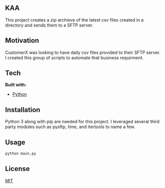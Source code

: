 ## KAA
This project creates a zip archieve of the latest csv files created in a directory and sends them to a SFTP server. 

## Motivation
CustomerX was looking to have daily csv files provided to their SFTP server. I created this group of scripts to automate that business requirment.  

## Tech
<b>Built with:</b>

- [Python](https://www.python.org/)

## Installation
Python 3 along with pip are needed for this project. I leveraged several third party modules such as pysftp, time, and  itertools to name a few.

## Usage

```bash
python main.py
```

## License
[MIT](https://choosealicense.com/licenses/mit/)

